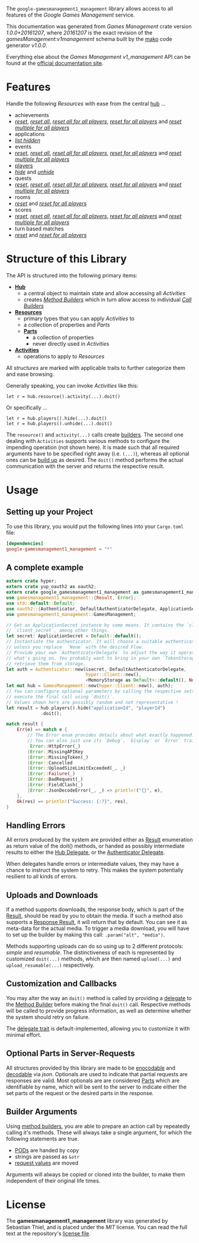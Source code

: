 <!---
DO NOT EDIT !
This file was generated automatically from 'src/mako/api/README.md.mako'
DO NOT EDIT !
-->
The `google-gamesmanagement1_management` library allows access to all features of the *Google Games Management* service.

This documentation was generated from *Games Management* crate version *1.0.0+20161207*, where *20161207* is the exact revision of the *gamesManagement:v1management* schema built by the [mako](http://www.makotemplates.org/) code generator *v1.0.0*.

Everything else about the *Games Management* *v1_management* API can be found at the
[official documentation site](https://developers.google.com/games/services).
# Features

Handle the following *Resources* with ease from the central [hub](http://byron.github.io/google-apis-rs/google_gamesmanagement1_management/struct.GamesManagement.html) ... 

* achievements
 * [*reset*](http://byron.github.io/google-apis-rs/google_gamesmanagement1_management/struct.AchievementResetCall.html), [*reset all*](http://byron.github.io/google-apis-rs/google_gamesmanagement1_management/struct.AchievementResetAllCall.html), [*reset all for all players*](http://byron.github.io/google-apis-rs/google_gamesmanagement1_management/struct.AchievementResetAllForAllPlayerCall.html), [*reset for all players*](http://byron.github.io/google-apis-rs/google_gamesmanagement1_management/struct.AchievementResetForAllPlayerCall.html) and [*reset multiple for all players*](http://byron.github.io/google-apis-rs/google_gamesmanagement1_management/struct.AchievementResetMultipleForAllPlayerCall.html)
* applications
 * [*list hidden*](http://byron.github.io/google-apis-rs/google_gamesmanagement1_management/struct.ApplicationListHiddenCall.html)
* events
 * [*reset*](http://byron.github.io/google-apis-rs/google_gamesmanagement1_management/struct.EventResetCall.html), [*reset all*](http://byron.github.io/google-apis-rs/google_gamesmanagement1_management/struct.EventResetAllCall.html), [*reset all for all players*](http://byron.github.io/google-apis-rs/google_gamesmanagement1_management/struct.EventResetAllForAllPlayerCall.html), [*reset for all players*](http://byron.github.io/google-apis-rs/google_gamesmanagement1_management/struct.EventResetForAllPlayerCall.html) and [*reset multiple for all players*](http://byron.github.io/google-apis-rs/google_gamesmanagement1_management/struct.EventResetMultipleForAllPlayerCall.html)
* [players](http://byron.github.io/google-apis-rs/google_gamesmanagement1_management/struct.Player.html)
 * [*hide*](http://byron.github.io/google-apis-rs/google_gamesmanagement1_management/struct.PlayerHideCall.html) and [*unhide*](http://byron.github.io/google-apis-rs/google_gamesmanagement1_management/struct.PlayerUnhideCall.html)
* quests
 * [*reset*](http://byron.github.io/google-apis-rs/google_gamesmanagement1_management/struct.QuestResetCall.html), [*reset all*](http://byron.github.io/google-apis-rs/google_gamesmanagement1_management/struct.QuestResetAllCall.html), [*reset all for all players*](http://byron.github.io/google-apis-rs/google_gamesmanagement1_management/struct.QuestResetAllForAllPlayerCall.html), [*reset for all players*](http://byron.github.io/google-apis-rs/google_gamesmanagement1_management/struct.QuestResetForAllPlayerCall.html) and [*reset multiple for all players*](http://byron.github.io/google-apis-rs/google_gamesmanagement1_management/struct.QuestResetMultipleForAllPlayerCall.html)
* rooms
 * [*reset*](http://byron.github.io/google-apis-rs/google_gamesmanagement1_management/struct.RoomResetCall.html) and [*reset for all players*](http://byron.github.io/google-apis-rs/google_gamesmanagement1_management/struct.RoomResetForAllPlayerCall.html)
* scores
 * [*reset*](http://byron.github.io/google-apis-rs/google_gamesmanagement1_management/struct.ScoreResetCall.html), [*reset all*](http://byron.github.io/google-apis-rs/google_gamesmanagement1_management/struct.ScoreResetAllCall.html), [*reset all for all players*](http://byron.github.io/google-apis-rs/google_gamesmanagement1_management/struct.ScoreResetAllForAllPlayerCall.html), [*reset for all players*](http://byron.github.io/google-apis-rs/google_gamesmanagement1_management/struct.ScoreResetForAllPlayerCall.html) and [*reset multiple for all players*](http://byron.github.io/google-apis-rs/google_gamesmanagement1_management/struct.ScoreResetMultipleForAllPlayerCall.html)
* turn based matches
 * [*reset*](http://byron.github.io/google-apis-rs/google_gamesmanagement1_management/struct.TurnBasedMatcheResetCall.html) and [*reset for all players*](http://byron.github.io/google-apis-rs/google_gamesmanagement1_management/struct.TurnBasedMatcheResetForAllPlayerCall.html)




# Structure of this Library

The API is structured into the following primary items:

* **[Hub](http://byron.github.io/google-apis-rs/google_gamesmanagement1_management/struct.GamesManagement.html)**
    * a central object to maintain state and allow accessing all *Activities*
    * creates [*Method Builders*](http://byron.github.io/google-apis-rs/google_gamesmanagement1_management/trait.MethodsBuilder.html) which in turn
      allow access to individual [*Call Builders*](http://byron.github.io/google-apis-rs/google_gamesmanagement1_management/trait.CallBuilder.html)
* **[Resources](http://byron.github.io/google-apis-rs/google_gamesmanagement1_management/trait.Resource.html)**
    * primary types that you can apply *Activities* to
    * a collection of properties and *Parts*
    * **[Parts](http://byron.github.io/google-apis-rs/google_gamesmanagement1_management/trait.Part.html)**
        * a collection of properties
        * never directly used in *Activities*
* **[Activities](http://byron.github.io/google-apis-rs/google_gamesmanagement1_management/trait.CallBuilder.html)**
    * operations to apply to *Resources*

All *structures* are marked with applicable traits to further categorize them and ease browsing.

Generally speaking, you can invoke *Activities* like this:

```Rust,ignore
let r = hub.resource().activity(...).doit()
```

Or specifically ...

```ignore
let r = hub.players().hide(...).doit()
let r = hub.players().unhide(...).doit()
```

The `resource()` and `activity(...)` calls create [builders][builder-pattern]. The second one dealing with `Activities` 
supports various methods to configure the impending operation (not shown here). It is made such that all required arguments have to be 
specified right away (i.e. `(...)`), whereas all optional ones can be [build up][builder-pattern] as desired.
The `doit()` method performs the actual communication with the server and returns the respective result.

# Usage

## Setting up your Project

To use this library, you would put the following lines into your `Cargo.toml` file:

```toml
[dependencies]
google-gamesmanagement1_management = "*"
```

## A complete example

```Rust
extern crate hyper;
extern crate yup_oauth2 as oauth2;
extern crate google_gamesmanagement1_management as gamesmanagement1_management;
use gamesmanagement1_management::{Result, Error};
use std::default::Default;
use oauth2::{Authenticator, DefaultAuthenticatorDelegate, ApplicationSecret, MemoryStorage};
use gamesmanagement1_management::GamesManagement;

// Get an ApplicationSecret instance by some means. It contains the `client_id` and 
// `client_secret`, among other things.
let secret: ApplicationSecret = Default::default();
// Instantiate the authenticator. It will choose a suitable authentication flow for you, 
// unless you replace  `None` with the desired Flow.
// Provide your own `AuthenticatorDelegate` to adjust the way it operates and get feedback about 
// what's going on. You probably want to bring in your own `TokenStorage` to persist tokens and
// retrieve them from storage.
let auth = Authenticator::new(&secret, DefaultAuthenticatorDelegate,
                              hyper::Client::new(),
                              <MemoryStorage as Default>::default(), None);
let mut hub = GamesManagement::new(hyper::Client::new(), auth);
// You can configure optional parameters by calling the respective setters at will, and
// execute the final call using `doit()`.
// Values shown here are possibly random and not representative !
let result = hub.players().hide("applicationId", "playerId")
             .doit();

match result {
    Err(e) => match e {
        // The Error enum provides details about what exactly happened.
        // You can also just use its `Debug`, `Display` or `Error` traits
         Error::HttpError(_)
        |Error::MissingAPIKey
        |Error::MissingToken(_)
        |Error::Cancelled
        |Error::UploadSizeLimitExceeded(_, _)
        |Error::Failure(_)
        |Error::BadRequest(_)
        |Error::FieldClash(_)
        |Error::JsonDecodeError(_, _) => println!("{}", e),
    },
    Ok(res) => println!("Success: {:?}", res),
}

```
## Handling Errors

All errors produced by the system are provided either as [Result](http://byron.github.io/google-apis-rs/google_gamesmanagement1_management/enum.Result.html) enumeration as return value of 
the doit() methods, or handed as possibly intermediate results to either the 
[Hub Delegate](http://byron.github.io/google-apis-rs/google_gamesmanagement1_management/trait.Delegate.html), or the [Authenticator Delegate](http://byron.github.io/google-apis-rs/google_gamesmanagement1_management/../yup-oauth2/trait.AuthenticatorDelegate.html).

When delegates handle errors or intermediate values, they may have a chance to instruct the system to retry. This 
makes the system potentially resilient to all kinds of errors.

## Uploads and Downloads
If a method supports downloads, the response body, which is part of the [Result](http://byron.github.io/google-apis-rs/google_gamesmanagement1_management/enum.Result.html), should be
read by you to obtain the media.
If such a method also supports a [Response Result](http://byron.github.io/google-apis-rs/google_gamesmanagement1_management/trait.ResponseResult.html), it will return that by default.
You can see it as meta-data for the actual media. To trigger a media download, you will have to set up the builder by making
this call: `.param("alt", "media")`.

Methods supporting uploads can do so using up to 2 different protocols: 
*simple* and *resumable*. The distinctiveness of each is represented by customized 
`doit(...)` methods, which are then named `upload(...)` and `upload_resumable(...)` respectively.

## Customization and Callbacks

You may alter the way an `doit()` method is called by providing a [delegate](http://byron.github.io/google-apis-rs/google_gamesmanagement1_management/trait.Delegate.html) to the 
[Method Builder](http://byron.github.io/google-apis-rs/google_gamesmanagement1_management/trait.CallBuilder.html) before making the final `doit()` call. 
Respective methods will be called to provide progress information, as well as determine whether the system should 
retry on failure.

The [delegate trait](http://byron.github.io/google-apis-rs/google_gamesmanagement1_management/trait.Delegate.html) is default-implemented, allowing you to customize it with minimal effort.

## Optional Parts in Server-Requests

All structures provided by this library are made to be [enocodable](http://byron.github.io/google-apis-rs/google_gamesmanagement1_management/trait.RequestValue.html) and 
[decodable](http://byron.github.io/google-apis-rs/google_gamesmanagement1_management/trait.ResponseResult.html) via *json*. Optionals are used to indicate that partial requests are responses 
are valid.
Most optionals are are considered [Parts](http://byron.github.io/google-apis-rs/google_gamesmanagement1_management/trait.Part.html) which are identifiable by name, which will be sent to 
the server to indicate either the set parts of the request or the desired parts in the response.

## Builder Arguments

Using [method builders](http://byron.github.io/google-apis-rs/google_gamesmanagement1_management/trait.CallBuilder.html), you are able to prepare an action call by repeatedly calling it's methods.
These will always take a single argument, for which the following statements are true.

* [PODs][wiki-pod] are handed by copy
* strings are passed as `&str`
* [request values](http://byron.github.io/google-apis-rs/google_gamesmanagement1_management/trait.RequestValue.html) are moved

Arguments will always be copied or cloned into the builder, to make them independent of their original life times.

[wiki-pod]: http://en.wikipedia.org/wiki/Plain_old_data_structure
[builder-pattern]: http://en.wikipedia.org/wiki/Builder_pattern
[google-go-api]: https://github.com/google/google-api-go-client

# License
The **gamesmanagement1_management** library was generated by Sebastian Thiel, and is placed 
under the *MIT* license.
You can read the full text at the repository's [license file][repo-license].

[repo-license]: https://github.com/Byron/google-apis-rs/LICENSE.md
